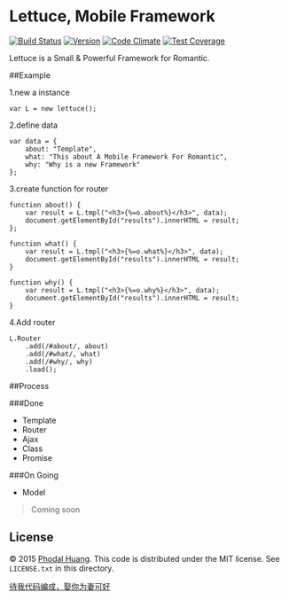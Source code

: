 # Lettuce, Mobile Framework

[![Build Status](https://api.travis-ci.org/phodal/lettuce.png)](https://travis-ci.org/phodal/lettuce)
[![Version](http://img.shields.io/npm/v/lettuce.svg)](http://http://img.shields.io/npm/v/lettuce.svg)
[![Code Climate](https://codeclimate.com/github/phodal/lettuce/badges/gpa.svg)](https://codeclimate.com/github/phodal/lettuce)
[![Test Coverage](https://codeclimate.com/github/phodal/lettuce/badges/coverage.svg)](https://codeclimate.com/github/phodal/lettuce)

Lettuce is a Small & Powerful Framework for Romantic.  

##Example

1.new a instance 

    var L = new lettuce();

2.define data

    var data = {
        about: "Template",
        what: "This about A Mobile Framework For Romantic",
        why: "Why is a new Framework"
    };


3.create function for router 

    function about() {
        var result = L.tmpl("<h3>{%=o.about%}</h3>", data);
        document.getElementById("results").innerHTML = result;
    };

    function what() {
        var result = L.tmpl("<h3>{%=o.what%}</h3>", data);
        document.getElementById("results").innerHTML = result;
    }

    function why() {
        var result = L.tmpl("<h3>{%=o.why%}</h3>", data);
        document.getElementById("results").innerHTML = result;
    }

4.Add router

    L.Router
        .add(/#about/, about)
        .add(/#what/, what)
        .add(/#why/, why)
        .load();


##Process

###Done

- Template
- Router
- Ajax
- Class
- Promise 

###On Going

- Model

> Coming soon



## License

© 2015 [Phodal Huang](http://www.phodal.com). This code is distributed under the MIT license. See `LICENSE.txt` in this directory.

[待我代码编成，娶你为妻可好](http://www.xuntayizhan.com/person/ji-ke-ai-qing-zhi-er-shi-dai-wo-dai-ma-bian-cheng-qu-ni-wei-qi-ke-hao-wan/)
